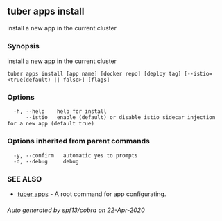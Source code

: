 ## tuber apps install

install a new app in the current cluster

### Synopsis

install a new app in the current cluster

```
tuber apps install [app name] [docker repo] [deploy tag] [--istio=<true(default) || false>] [flags]
```

### Options

```
  -h, --help    help for install
      --istio   enable (default) or disable istio sidecar injection for a new app (default true)
```

### Options inherited from parent commands

```
  -y, --confirm   automatic yes to prompts
  -d, --debug     debug
```

### SEE ALSO

* [tuber apps](tuber_apps.md)	 - A root command for app configurating.

###### Auto generated by spf13/cobra on 22-Apr-2020
